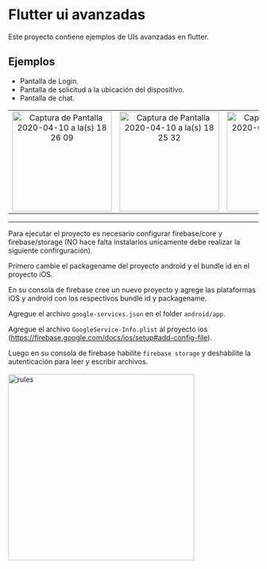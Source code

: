 # Flutter ui avanzadas

Este proyecto contiene ejemplos de UIs avanzadas en flutter.

## Ejemplos
- Pantalla de Login.
- Pantalla de solicitud a la ubicación del dispositivo.
- Pantalla de chat.

|  |   |  |  |
| :---: | :-: | :-: | :-: |
| <img width="200" alt="Captura de Pantalla 2020-04-10 a la(s) 18 26 09" src="https://user-images.githubusercontent.com/15864336/79029153-c45d2a80-7b58-11ea-8564-a26734fb7879.png"> | <img width="200" alt="Captura de Pantalla 2020-04-10 a la(s) 18 25 32" src="https://user-images.githubusercontent.com/15864336/79029166-d63ecd80-7b58-11ea-95c4-236f1b1527f2.png"> | <img width="200" alt="Captura de Pantalla 2020-04-10 a la(s) 18 23 28" src="https://user-images.githubusercontent.com/15864336/79029176-e3f45300-7b58-11ea-8a06-cc85ff32270e.png"> | <img width="200" alt="Captura de Pantalla 2020-04-10 a la(s) 18 24 40" src="https://user-images.githubusercontent.com/15864336/79033863-55db9500-7b77-11ea-8051-53dece23a964.png"> |










---
Para ejecutar el proyecto es necesario configurar firebase/core y firebase/storage (NO hace falta instalarlos unicamente debe realizar la siguiente confirguración).


Primero cambie el packagename del proyecto android y el bundle id en el proyecto iOS.

En su consola de firebase cree un nuevo proyecto y agrege las plataformas iOS y android con los respectivos bundle id y packagename.


Agregue el archivo `google-services.json` en el folder `android/app`.

Agregue el archivo `GoogleService-Info.plist` al proyecto ios (https://firebase.google.com/docs/ios/setup#add-config-file).

Luego en su consola de firebase habilite `firebase storage` y deshabilite la autenticación para leer y escribir archivos.
<br/>
<br/>
<img width="374" alt="rules" src="https://user-images.githubusercontent.com/15864336/79029040-3c772080-7b58-11ea-9ffc-883062a2d2af.png">



